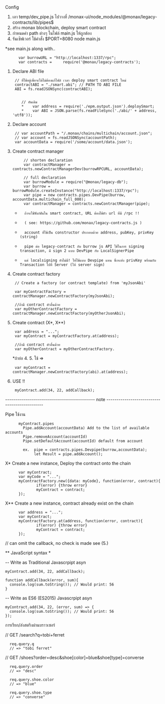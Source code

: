  Config
  1. เอา temp/dev_pipe.js ไปวางที่ /monax-ui/node_modules/@monax/legacy-contracts/lib/pipes$
  2. สร้าง monax blockchain, deploy smart contract
  3. กำหนดค่า path ต่างๆ ในไฟล์ main.js ให้ถูกต้อง
  3. รันเซิฟเวอร์ ใช้คำสั่ง $PORT=8080 node main.js

*see main.js along with..

          var burrowURL = "http://localhost:1337/rpc";
          var contracts =     require('@monax/legacy-contracts');

  1. Declare ABI file
    
          // ที่ใช้อยู่เพื่อจะได้ไม่ต้องแก้ไฟล์ เวลา deploy smart contract ใหม่
          contractABI = "./smart.abi"; // PATH TO ABI FILE
          ABI = fs.readJSONSync(contractABI);
          
         
             // อันเดิม
             *    var address = require('./epm.output.json').deploySmart;
             *    var ABI = JSON.parse(fs.readFileSync('./abi/' + address, 'utf8'));


  2. Declare account
  
          // var accountPath = "/.monax/chains/multichain/account.json";
          // var account = fs.readJSONSync(accountPath);
          var accountData = require('/some/account/data.json');


  3. Create contract manager
  
              // shorten declaration
              var contractManager = contracts.newContractManagerDev(burrowRPCURL, accountData);
              
              // full declaration
              var burrowModule = require("@monax/legacy-db");
              var burrow = burrowModule.createInstance("http://localhost:1337/rpc");
              var pipe = new contracts.pipes.DevPipe(burrow, accountData.multichain_full_000);
              var contractManager = contracts.newContractManager(pipe);

      *       ถ้าจะใช้ฟังก์ชันใน smart contract, URL ต้องใช้ตัว url ที่มี /rpc !! 
      *       ( see: https://github.com/monax/legacy-contracts.js )
      *       account ที่ใช้เป็น constructor ประกอบด้วย address, pubKey, privKey (string)
      *       pipe ต่อ legacy-contract กับ burrow js API ใช้ในการ signing transaction, มี sign 2 แบบ DevPipe กับ LocalSignerPipe
      *       แต่ localsigning ยังไม่มี! ให้ใช้แบบ Devpipe แทน ซึ่งจะส่ง privKey พร้อมกับ Transaction ไปที่ Server (ให้ server sign)

  4. Create contract factory 
  
          // Create a factory (or contract template) from 'myJsonAbi'
          
          var myContractFactory = contractManager.newContractFactory(myJsonAbi);
          
          //ถ้ามี contract ตัวอื่นด้วย
          var myOtherContractFactory = contractManager.newContractFactory(myOtherJsonAbi);

  5. Create contract (X*, X**)
  
          var address = "...";
          var myContract = myContractFactory.at(address);
          
          //ถ้ามี contract ตัวอื่นด้วย
          var myOtherContract = myOtherContractFactory.

       *ถ้าย่อ 4. 5. ใช้ => 
       
          var myContract = contractManager.newContractFactory(abi).at(address);

  6. USE !!
  
          myContract.add(34, 22, addCallback);

--------------------------------------------- note ----------------------------------------------

Pipe ใช้งาน

          myContract.pipes
            Pipe.addAccount(accountData) Add to the list of available accounts
            Pipe.removeAccount(accountId)
            Pipe.setDefaultAccount(accountId) default from account
            
            ex.  pipe = contracts.pipes.Devpipe(burrow,accountData);
                 let Result = pipe.addAccount();



X* Create a new instance, Deploy the contract onto the chain

          var myContract;
          var myCode = "...";
          myContractFactory.new({data: myCode}, function(error, contract){
                  if(error) {throw error}
                  myContract = contract;
          });

X** Create a new instance, contract already exist on the chain

          var address = "...";
          var myContract;
          myContractFactory.at(address, function(error, contract){
                  if(error) {throw error}
                  myContract = contract;
          });
  // can omit the callback, no check is made see (5.)

** JavaScript syntax *

-- Write as Traditional Javascrpipt asyn

    myContract.add(34, 22, addCallback);

    function addCallback(error, sum){
      console.log(sum.toString()); // Would print: 56
    }

-- Write as ES6 (ES2015) Javascrpipt asyn

    myContract.add(34, 22, (error, sum) => {
      console.log(sum.toString()); // Would print: 56
    });




การเรียก/ส่งสตริงผ่านบราวเซอร์

// GET /search?q=tobi+ferret

      req.query.q
      // => "tobi ferret"

// GET /shoes?order=desc&shoe[color]=blue&shoe[type]=converse

      req.query.order     
      // => "desc"

      req.query.shoe.color
      // => "blue"

      req.query.shoe.type
      // => "converse"


